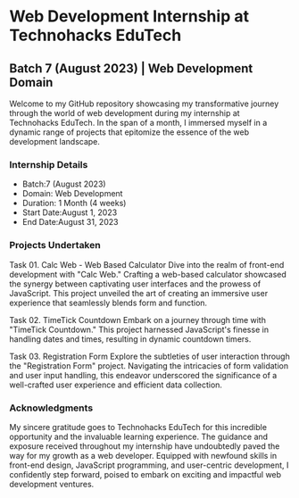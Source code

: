 # Web Development Internship at Technohacks EduTech
## Batch 7 (August 2023) | Web Development Domain

Welcome to my GitHub repository showcasing my transformative journey through the world of web development during my internship at Technohacks EduTech. In the span of a month, I immersed myself in a dynamic range of projects that epitomize the essence of the web development landscape.

### Internship Details
- Batch:7 (August 2023)
- Domain: Web Development
- Duration: 1 Month (4 weeks)
- Start Date:August 1, 2023
- End Date:August 31, 2023

### Projects Undertaken
Task 01. Calc Web - Web Based Calculator
   Dive into the realm of front-end development with "Calc Web." Crafting a web-based calculator showcased the synergy between captivating user interfaces and the prowess of JavaScript. This project unveiled the art of creating an immersive user experience that seamlessly blends form and function.

Task 02. TimeTick Countdown
   Embark on a journey through time with "TimeTick Countdown." This project harnessed JavaScript's finesse in handling dates and times, resulting in dynamic countdown timers. 

Task 03. Registration Form
   Explore the subtleties of user interaction through the "Registration Form" project. Navigating the intricacies of form validation and user input handling, this endeavor underscored the significance of a well-crafted user experience and efficient data collection.

### Acknowledgments
My sincere gratitude goes to Technohacks EduTech for this incredible opportunity and the invaluable learning experience. The guidance and exposure received throughout my internship have undoubtedly paved the way for my growth as a web developer. Equipped with newfound skills in front-end design, JavaScript programming, and user-centric development, I confidently step forward, poised to embark on exciting and impactful web development ventures.
